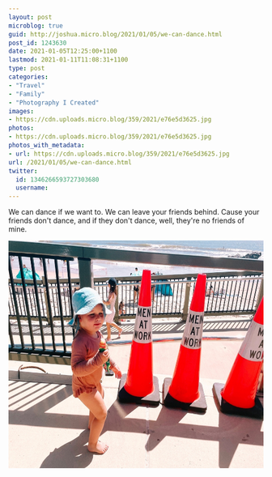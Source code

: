 ```yaml
---
layout: post
microblog: true
guid: http://joshua.micro.blog/2021/01/05/we-can-dance.html
post_id: 1243630
date: 2021-01-05T12:25:00+1100
lastmod: 2021-01-11T11:08:31+1100
type: post
categories:
- "Travel"
- "Family"
- "Photography I Created"
images:
- https://cdn.uploads.micro.blog/359/2021/e76e5d3625.jpg
photos:
- https://cdn.uploads.micro.blog/359/2021/e76e5d3625.jpg
photos_with_metadata:
- url: https://cdn.uploads.micro.blog/359/2021/e76e5d3625.jpg
url: /2021/01/05/we-can-dance.html
twitter:
  id: 1346266593727303680
  username: 
---
```

We can dance if we want to. We can leave your friends behind. Cause your friends don't dance, and if they don't dance, well, they're no friends of mine.

<img src="uploads/2021/e76e5d3625.jpg" width="600" height="450" alt="" />
